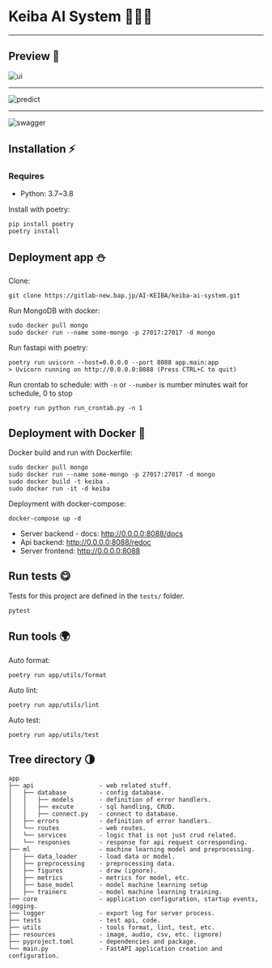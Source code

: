 # Keiba AI System 🏇🐎🎠
---
## Preview 🌄
![ui](https://i.imgur.com/euRQPZU.png)

---

![predict](https://i.imgur.com/mj9Vn15.png)

---

![swagger](https://i.imgur.com/6yOyBaa.png)

## Installation ⚡️
### Requires
- Python: 3.7~3.8

Install with poetry:
~~~
pip install poetry
poetry install
~~~

## Deployment app ⛄️
Clone:
~~~
git clone https://gitlab-new.bap.jp/AI-KEIBA/keiba-ai-system.git
~~~
Run MongoDB with docker:
~~~
sudo docker pull mongo
sudo docker run --name some-mongo -p 27017:27017 -d mongo
~~~

Run fastapi with poetry:
~~~
poetry run uvicorn --host=0.0.0.0 --port 8088 app.main:app
> Uvicorn running on http://0.0.0.0:8088 (Press CTRL+C to quit)
~~~

Run crontab to schedule: with `-n` or `--number` is number minutes wait for schedule, 0 to stop
~~~
poetry run python run_crontab.py -n 1
~~~

## Deployment with Docker 🐳
Docker build and run with Dockerfile:
~~~
sudo docker pull mongo
sudo docker run --name some-mongo -p 27017:27017 -d mongo
sudo docker build -t keiba .
sudo docker run -it -d keiba
~~~
Deployment with docker-compose: 
~~~
docker-compose up -d
~~~
- Server backend - docs: http://0.0.0.0:8088/docs
- Api backend: http://0.0.0.0:8088/redoc
- Server frontend: http://0.0.0.0:8088

## Run tests 😋
Tests for this project are defined in the `tests/` folder.
~~~
pytest
~~~

## Run tools 🌍
Auto format: 
~~~
poetry run app/utils/format
~~~

Auto lint: 
~~~
poetry run app/utils/lint
~~~

Auto test: 
~~~
poetry run app/utils/test
~~~

## Tree directory 🌗 
~~~
app
├── api                  - web related stuff.
│   ├── database         - config database.
│   │   ├── models       - definition of error handlers.
│   │   ├── excute       - sql handling, CRUD.
│   │   ├── connect.py   - connect to database.
│   ├── errors           - definition of error handlers.
│   └── routes           - web routes.
│   └── services         - logic that is not just crud related.
│   └── responses        - response for api request corresponding.
├── ml                   - machine learning model and preprocessing.
│   ├── data_loader      - load data or model.
│   ├── preprocessing    - preprocessing data.
│   ├── figures          - draw (ignore).
│   ├── metrics          - metrics for model, etc.
│   ├── base_model       - model machine learning setup
│   ├── trainers         - model machine learning training.
├── core                 - application configuration, startup events, logging.
├── logger               - export log for server process.
├── tests                - test api, code.
├── utils                - tools format, lint, test, etc.
├── resources            - image, audio, csv, etc. (ignore)
├── pyproject.toml       - dependencies and package.
└── main.py              - FastAPI application creation and configuration.
~~~